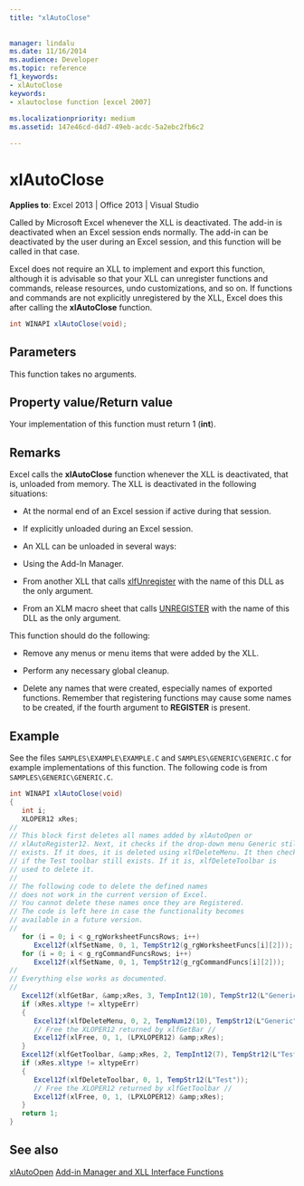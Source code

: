 ```yaml
---
title: "xlAutoClose"
 
 
manager: lindalu
ms.date: 11/16/2014
ms.audience: Developer
ms.topic: reference
f1_keywords:
- xlAutoClose
keywords:
- xlautoclose function [excel 2007]
 
ms.localizationpriority: medium
ms.assetid: 147e46cd-d4d7-49eb-acdc-5a2ebc2fb6c2

---
```


# xlAutoClose

 **Applies to**: Excel 2013 | Office 2013 | Visual Studio
  
Called by Microsoft Excel whenever the XLL is deactivated. The add-in is deactivated when an Excel session ends normally. The add-in can be deactivated by the user during an Excel session, and this function will be called in that case.
  
Excel does not require an XLL to implement and export this function, although it is advisable so that your XLL can unregister functions and commands, release resources, undo customizations, and so on. If functions and commands are not explicitly unregistered by the XLL, Excel does this after calling the **xlAutoClose** function.
  
```cs
int WINAPI xlAutoClose(void);
```

## Parameters

This function takes no arguments.
  
## Property value/Return value

Your implementation of this function must return 1 (**int**).
  
## Remarks

Excel calls the **xlAutoClose** function whenever the XLL is deactivated, that is, unloaded from memory. The XLL is deactivated in the following situations:
  
- At the normal end of an Excel session if active during that session.

- If explicitly unloaded during an Excel session.

- An XLL can be unloaded in several ways:

- Using the Add-In Manager.

- From another XLL that calls [xlfUnregister](xlfunregister-form-1.md) with the name of this DLL as the only argument.

- From an XLM macro sheet that calls [UNREGISTER](xlfunregister-form-1.md) with the name of this DLL as the only argument.

This function should do the following:
  
- Remove any menus or menu items that were added by the XLL.

- Perform any necessary global cleanup.

- Delete any names that were created, especially names of exported functions. Remember that registering functions may cause some names to be created, if the fourth argument to **REGISTER** is present.

## Example

See the files `SAMPLES\EXAMPLE\EXAMPLE.C` and `SAMPLES\GENERIC\GENERIC.C` for example implementations of this function. The following code is from `SAMPLES\GENERIC\GENERIC.C`.
  
```cs
int WINAPI xlAutoClose(void)
{
   int i;
   XLOPER12 xRes;
//
// This block first deletes all names added by xlAutoOpen or
// xlAutoRegister12. Next, it checks if the drop-down menu Generic still
// exists. If it does, it is deleted using xlfDeleteMenu. It then checks
// if the Test toolbar still exists. If it is, xlfDeleteToolbar is
// used to delete it.
//
// The following code to delete the defined names
// does not work in the current version of Excel. 
// You cannot delete these names once they are Registered.
// The code is left here in case the functionality becomes 
// available in a future version.
//
   for (i = 0; i < g_rgWorksheetFuncsRows; i++)
      Excel12f(xlfSetName, 0, 1, TempStr12(g_rgWorksheetFuncs[i][2]));
   for (i = 0; i < g_rgCommandFuncsRows; i++)
      Excel12f(xlfSetName, 0, 1, TempStr12(g_rgCommandFuncs[i][2]));
//
// Everything else works as documented.
//
   Excel12f(xlfGetBar, &amp;xRes, 3, TempInt12(10), TempStr12(L"Generic"), TempInt12(0));
   if (xRes.xltype != xltypeErr)
   {
      Excel12f(xlfDeleteMenu, 0, 2, TempNum12(10), TempStr12(L"Generic"));
      // Free the XLOPER12 returned by xlfGetBar //
      Excel12f(xlFree, 0, 1, (LPXLOPER12) &amp;xRes);
   }
   Excel12f(xlfGetToolbar, &amp;xRes, 2, TempInt12(7), TempStr12(L"Test"));
   if (xRes.xltype != xltypeErr)
   {
      Excel12f(xlfDeleteToolbar, 0, 1, TempStr12(L"Test"));
      // Free the XLOPER12 returned by xlfGetToolbar //
      Excel12f(xlFree, 0, 1, (LPXLOPER12) &amp;xRes);
   }
   return 1;
}
```

## See also

[xlAutoOpen](xlautoopen.md)
[Add-in Manager and XLL Interface Functions](add-in-manager-and-xll-interface-functions.md)
